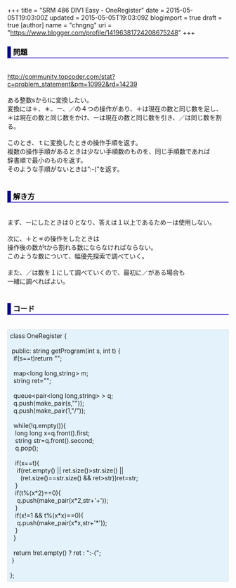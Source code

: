+++
title = "SRM 486 DIV1 Easy - OneRegister"
date = 2015-05-05T19:03:00Z
updated = 2015-05-05T19:03:09Z
blogimport = true
draft = true
[author]
	name = "chngng"
	uri = "https://www.blogger.com/profile/14196381724208675248"
+++

<div dir="ltr" style="text-align: left;" trbidi="on"><h3 style="border-bottom: 2px solid slateblue; border-left: 8px solid navy; color: black; padding: 0px 0px 1px 5px;">問題 </h3><br /><a href="http://community.topcoder.com/stat?c=problem_statement&amp;pm=10992&amp;rd=14239" target="_blank">http://community.topcoder.com/stat?c=problem_statement&amp;pm=10992&amp;rd=14239</a><br /><br />ある整数sからtに変換したい。<br />変換には＋、＊、ー、／の４つの操作があり、＋は現在の数と同じ数を足し、<br />＊は現在の数と同じ数をかけ、ーは現在の数と同じ数を引き、／は同じ数を割る。<br /><br />このとき、ｔに変換したときの操作手順を返す。<br />複数の操作手順があるときは少ない手順数のものを、同じ手順数であれば<br />辞書順で最小のものを返す。<br />そのような手順がないときは”:-(”を返す。<br /><br /><h3 style="border-bottom: 2px solid slateblue; border-left: 8px solid navy; color: black; padding: 0px 0px 1px 5px;">解き方 </h3><br />まず、ーにしたときは０となり、答えは１以上であるためーは使用しない。<br /><br />次に、＋と＊の操作をしたときは<br />操作後の数がtから割れる数にならなければならない。<br />このような数について、幅優先探索で調べていく。<br /><br />また、／は数を１にして調べていくので、最初に／がある場合も<br />一緒に調べればよい。<br /><br /><h3 style="border-bottom: 2px solid slateblue; border-left: 8px solid navy; color: black; padding: 0px 0px 1px 5px;">コード </h3><br /><div style="background-color: #e3f2fb; border: 1px dotted #CCCCCC; padding: 5px;">class OneRegister {<br /><br /><span class="Apple-tab-span" style="white-space: pre;"> </span>public: string getProgram(int s, int t) {<br /><span class="Apple-tab-span" style="white-space: pre;">  </span>if(s==t)return "";<br /><br /><span class="Apple-tab-span" style="white-space: pre;">  </span>map&lt;long long,string&gt; m;<br /><span class="Apple-tab-span" style="white-space: pre;">  </span>string ret="";<br /><br /><span class="Apple-tab-span" style="white-space: pre;">  </span>queue&lt;pair&lt;long long,string&gt; &gt; q;<br /><span class="Apple-tab-span" style="white-space: pre;">  </span>q.push(make_pair(s,""));<br /><span class="Apple-tab-span" style="white-space: pre;">  </span>q.push(make_pair(1,"/"));<br /><br /><span class="Apple-tab-span" style="white-space: pre;">  </span>while(!q.empty()){<br /><span class="Apple-tab-span" style="white-space: pre;">   </span>long long x=q.front().first;<br /><span class="Apple-tab-span" style="white-space: pre;">   </span>string str=q.front().second;<br /><span class="Apple-tab-span" style="white-space: pre;">   </span>q.pop();<br /><br /><span class="Apple-tab-span" style="white-space: pre;">   </span>if(x==t){<br /><span class="Apple-tab-span" style="white-space: pre;">    </span>if(ret.empty() || ret.size()&gt;str.size() ||<br /><span class="Apple-tab-span" style="white-space: pre;">      </span>(ret.size()==str.size() &amp;&amp; ret&gt;str))ret=str;<br /><span class="Apple-tab-span" style="white-space: pre;">   </span>}<br /><span class="Apple-tab-span" style="white-space: pre;">   </span>if(t%(x*2)==0){<br /><span class="Apple-tab-span" style="white-space: pre;">    </span>q.push(make_pair(x*2,str+'+'));<br /><span class="Apple-tab-span" style="white-space: pre;">   </span>}<br /><span class="Apple-tab-span" style="white-space: pre;">   </span>if(x!=1 &amp;&amp; t%(x*x)==0){<br /><span class="Apple-tab-span" style="white-space: pre;">    </span>q.push(make_pair(x*x,str+'*'));<br /><span class="Apple-tab-span" style="white-space: pre;">   </span>}<br /><span class="Apple-tab-span" style="white-space: pre;">  </span>}<br /><br /><span class="Apple-tab-span" style="white-space: pre;">  </span>return !ret.empty() ? ret : ":-(";<br /><span class="Apple-tab-span" style="white-space: pre;"> </span>}<br /><br />};</div></div>
